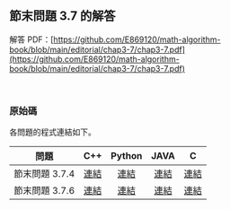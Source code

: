 ## 節末問題 3.7 的解答

解答 PDF：[https://github.com/E869120/math-algorithm-book/blob/main/editorial/chap3-7/chap3-7.pdf](https://github.com/E869120/math-algorithm-book/blob/main/editorial/chap3-7/chap3-7.pdf)

<br />

### 原始碼

各問題的程式連結如下。

| 問題 | C++ | Python | JAVA | C |
|:---:|:---:|:---:|:---:|:---:|
| 節末問題 3.7.4 | [連結](https://github.com/E869120/math-algorithm-book/blob/main/editorial/chap3-7/prob3-7-4.cpp) | [連結](https://github.com/E869120/math-algorithm-book/blob/main/editorial/chap3-7/prob3-7-4.py) | [連結](https://github.com/E869120/math-algorithm-book/blob/main/editorial/chap3-7/prob3-7-4.java) | [連結](https://github.com/E869120/math-algorithm-book/blob/main/editorial/chap3-7/prob3-7-4.c) |
| 節末問題 3.7.6 | [連結](https://github.com/E869120/math-algorithm-book/blob/main/editorial/chap3-7/prob3-7-6.cpp) | [連結](https://github.com/E869120/math-algorithm-book/blob/main/editorial/chap3-7/prob3-7-6.py) | [連結](https://github.com/E869120/math-algorithm-book/blob/main/editorial/chap3-7/prob3-7-6.java) | [連結](https://github.com/E869120/math-algorithm-book/blob/main/editorial/chap3-7/prob3-7-6.c) |